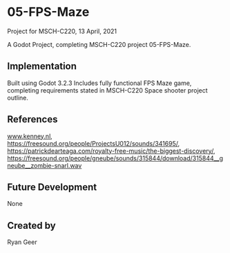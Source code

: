 
# 05-FPS-Maze
Project for MSCH-C220, 13 April, 2021

A Godot Project, completing MSCH-C220 project 05-FPS-Maze.

## Implementation
Built using Godot 3.2.3
Includes fully functional FPS Maze game, completing requirements stated in MSCH-C220 Space shooter project outline.

## References
www.kenney.nl,
https://freesound.org/people/ProjectsU012/sounds/341695/,
https://patrickdearteaga.com/royalty-free-music/the-biggest-discovery/,
https://freesound.org/people/gneube/sounds/315844/download/315844__gneube__zombie-snarl.wav

## Future Development
None

## Created by 
Ryan Geer
